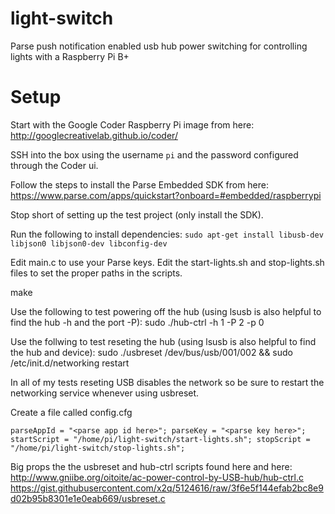 # light-switch
Parse push notification enabled usb hub power switching for controlling lights with a Raspberry Pi B+

# Setup
Start with the Google Coder Raspberry Pi image from here:
http://googlecreativelab.github.io/coder/

SSH into the box using the username `pi` and the password configured through the Coder ui.

Follow the steps to install the Parse Embedded SDK from here:
https://www.parse.com/apps/quickstart?onboard=#embedded/raspberrypi

Stop short of setting up the test project (only install the SDK).

Run the following to install dependencies:
`sudo apt-get install libusb-dev libjson0 libjson0-dev libconfig-dev`

Edit main.c to use your Parse keys.
Edit the start-lights.sh and stop-lights.sh files to set the proper paths in the scripts.

make

Use the following to test powering off the hub (using lsusb is also helpful to find the hub -h and the port -P):
sudo ./hub-ctrl -h 1 -P 2 -p 0

Use the follwing to test reseting the hub (using lsusb is also helpful to find the hub and device):
sudo ./usbreset /dev/bus/usb/001/002 && sudo /etc/init.d/networking restart

In all of my tests reseting USB disables the network so be sure to restart the networking service whenever using usbreset.

Create a file called config.cfg

`
parseAppId = "<parse app id here>";
parseKey = "<parse key here>";
startScript = "/home/pi/light-switch/start-lights.sh";
stopScript = "/home/pi/light-switch/stop-lights.sh";
`

Big props the the usbreset and hub-ctrl scripts found here and here:
http://www.gniibe.org/oitoite/ac-power-control-by-USB-hub/hub-ctrl.c
https://gist.githubusercontent.com/x2q/5124616/raw/3f6e5f144efab2bc8e9d02b95b8301e1e0eab669/usbreset.c

